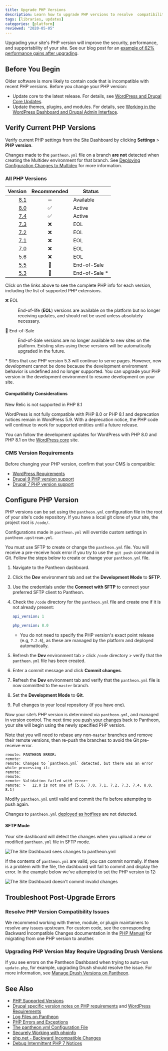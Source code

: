 ```yaml
---
title: Upgrade PHP Versions
description: Learn how to upgrade PHP versions to resolve  compatibility issues.
tags: [libraries, updates]
categories: [platform]
reviewed: "2020-05-05"
---
```


Upgrading your site's PHP version will improve the security, performance, and supportability of your site. See our blog post for an [example of 62% performance gains after upgrading](https://pantheon.io/blog/php-7-now-available-all-sites-pantheon).

## Before You Begin

Older software is more likely to contain code that is incompatible with recent PHP versions. Before you change your PHP version:

- Update core to the latest release. For details, see [WordPress and Drupal Core Updates](/core-updates).
- Update themes, plugins, and modules. For details, see [Working in the WordPress Dashboard and Drupal Admin Interface](/cms-admin).

## Verify Current PHP Versions

Verify current PHP settings from the Site Dashboard by clicking **Settings** > **PHP version**.

<Alert title="Note" type="info">

Changes made to the `pantheon.yml` file on a branch **are not** detected when creating the Multidev environment for that branch. See [Deploying Configuration Changes to Multidev](/pantheon-yml/#deploying-configuration-changes-to-multidev) for more information.

</Alert>

### All PHP Versions

<ReviewDate date="2022-04-06" />

| Version                                      | Recommended |  Status |
| --------------------------------------------:|:-----------:| ------- |
| [8.1](https://v81-php-info.pantheonsite.io/)| ➖ | Available <Popover title="Compatibility Note" content="WordPress is not fully compatible with PHP 8.1. New Relic is not supported in PHP 8.1." /> |
| [8.0](https://v80-php-info.pantheonsite.io/) | ✅          | Active <Popover title="Compatibility Note" content="WordPress is not fully compatible with PHP 8.0." /> |
| [7.4](https://v74-php-info.pantheonsite.io/) | ✅          | Active  |
| [7.3](https://v73-php-info.pantheonsite.io/) | ❌          | EOL     |
| [7.2](https://v72-php-info.pantheonsite.io/) | ❌          | EOL     |
| [7.1](https://v71-php-info.pantheonsite.io/) | ❌          | EOL     |
| [7.0](https://v70-php-info.pantheonsite.io/) | ❌          | EOL     |
| [5.6](https://v56-php-info.pantheonsite.io/) | ❌          | EOL |
| [5.5](https://v55-php-info.pantheonsite.io/) | 🚫          | End-of-Sale <Popover title="End-of-Sale" content="End-of-Sale versions are no longer available to new sites on the platform. Existing sites using these versions will be automatically upgraded in the future." /> |
| [5.3](https://v53-php-info.pantheonsite.io/) | 🚫          | End-of-Sale <Popover title="End-of-Sale" content="End-of-Sale versions are no longer available to new sites on the platform. Existing sites using these versions will be automatically upgraded in the future. To resume development on a site using a retired version of PHP, upgrade the PHP version on the development environment." />* |

Click on the links above to see the complete PHP info for each version, including the list of supported PHP extensions.

<dl>

<dt>❌ EOL</dt>

<dd>

End-of-life (**EOL**) versions are available on the platform but no longer receiving updates, and should not be used unless absolutely necessary.

</dd>

</dl>

<dl>

<dt>🚫 End-of-Sale</dt>

<dd>

End-of-Sale versions are no longer available to new sites on the platform. Existing sites using these versions will be automatically upgraded in the future.

</dd>

</dl>

\* Sites that use PHP version 5.3 will continue to serve pages. However, new development cannot be done because the development environment behavior is undefined and no longer supported. You can upgrade your PHP version in the development environment to resume development on your site.

#### Compatibility Considerations

New Relic is not supported in PHP 8.1

WordPress is not fully compatible with PHP 8.0 or PHP 8.1 and deprecation notices remain in WordPress 5.9. With a deprecation notice, the PHP code will continue to work for supported entities until a future release.

You can follow the development updates for WordPress with PHP 8.0 and PHP 8.1 on the [WordPress core](https://make.wordpress.org/core/2022/01/10/wordpress-5-9-and-php-8-0-8-1/) site.

### CMS Version Requirements

Before changing your PHP version, confirm that your CMS is compatible:

- [WordPress Requirements](https://wordpress.org/about/requirements/)
- [Drupal 9 PHP version support](https://www.drupal.org/docs/system-requirements/php-requirements#php_required)
- [Drupal 7 PHP version support](https://www.drupal.org/docs/7/system-requirements/php-requirements#php_required)

## Configure PHP Version

PHP versions can be set using the `pantheon.yml` configuration file in the root of your site's code repository. If you have a local git clone of your site, the project root is `/code/`.

Configurations made in `pantheon.yml` will override custom settings in `pantheon.upstream.yml`.

You must use SFTP to create or change the `pantheon.yml` file. You will receive a pre-receive hook error if you try to use the `git push` command in Git. Follow the steps below to create or change your `pantheon.yml` file.

1. Navigate to the Pantheon dashboard.

1. Click the **Dev** environment tab and set the **Development Mode** to **SFTP**.

1. Use the credentials under the **Connect with SFTP** to connect your preferred SFTP client to Pantheon.

1. Check the `/code` directory for the `pantheon.yml` file and create one if it is not already present:

   ```yaml:title=pantheon.yml
   api_version: 1
   
   php_version: 8.0
   ```

   - You do not need to specify the PHP version's exact point release (e.g, `7.2.6`), as these are managed by the platform and deployed automatically.

1. Refresh the **Dev** environment tab > click `/code` directory > verify that the `pantheon.yml` file has been created.

1. Enter a commit message and click **Commit changes**.

1. Refresh the **Dev** environment tab and verify that the `pantheon.yml` file is now committed to the `master` branch.

1. Set the **Development Mode** to **Git**.

1. Pull changes to your local repository (if you have one).

Now your site’s PHP version is determined via `pantheon.yml`, and managed in version control. The next time you [push your changes](/git#push-changes-to-pantheon) back to Pantheon, your site will begin using the newly specified PHP version.

Note that you will need to rebase any non-`master` branches and remove their remote versions, then re-push the branches to avoid the Git pre-receive error.

```none
remote: PANTHEON ERROR:
remote:
remote: Changes to `pantheon.yml` detected, but there was an error while processing it:
remote:
remote:
remote: Validation failed with error:
remote: >   12.0 is not one of [5.6, 7.0, 7.1, 7.2, 7.3, 7.4, 8.0, 8.1]
```

Modify `pantheon.yml` until valid and commit the fix before attempting to push again.

<Alert title="Note" type="info">

Changes to `pantheon.yml` [deployed as hotfixes](/pantheon-yml#deploying-hotfixes) are not detected.

</Alert>

#### SFTP Mode

Your site dashboard will detect the changes when you upload a new or modified `pantheon.yml` file in SFTP mode.

![The Site Dashboard sees changes to pantheon.yml](../images/dashboard/pantheon-yml-changes-sftp.png)

If the contents of `pantheon.yml` are valid, you can commit normally. If there is a problem with the file, the dashboard will fail to commit and display the error. In the example below we've attempted to set the PHP version to 12:

![The Site Dashboard doesn't commit invalid changes](../images/dashboard/pantheon-yml-failure-sftp.png)

## Troubleshoot Post-Upgrade Errors

### Resolve PHP Version Compatibility Issues

We recommend working with theme, module, or plugin maintainers to resolve any issues upstream. For custom code, see the corresponding Backward Incompatible Changes documentation in the [PHP Manual](https://secure.php.net/manual/en/appendices.php) for migrating from one PHP version to another.

### Upgrading PHP Version May Require Upgrading Drush Versions

If you see errors on the Pantheon Dashboard when trying to auto-run `update.php`, for example, upgrading Drush should resolve the issue. For more information, see [Manage Drush Versions on Pantheon](/drush-versions/#configure-drush-version).

## See Also

- [PHP Supported Versions](https://secure.php.net/supported-versions.php)
- [Drupal specific version notes on PHP requirements](https://www.drupal.org/requirements/php#drupalversions) and [WordPress Requirements](https://wordpress.org/about/requirements/)
- [Log Files on Pantheon](/logs)
- [PHP Errors and Exceptions](/php-errors)
- [The pantheon.yml Configuration File](/pantheon-yml)
- [Securely Working with phpinfo](/phpinfo)
- [php.net - Backward Incompatible Changes](https://secure.php.net/manual/en/migration70.incompatible.php)
- [Debug Intermittent PHP 7 Notices](/deprecated-constructor-notices)

